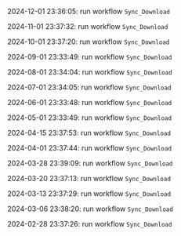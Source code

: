 2024-12-01 23:36:05: run workflow `Sync_Download` 

2024-11-01 23:37:32: run workflow `Sync_Download` 

2024-10-01 23:37:20: run workflow `Sync_Download` 

2024-09-01 23:33:49: run workflow `Sync_Download` 

2024-08-01 23:34:04: run workflow `Sync_Download` 

2024-07-01 23:34:05: run workflow `Sync_Download` 

2024-06-01 23:33:48: run workflow `Sync_Download` 

2024-05-01 23:33:49: run workflow `Sync_Download` 

2024-04-15 23:37:53: run workflow `Sync_Download` 

2024-04-01 23:37:44: run workflow `Sync_Download` 

2024-03-28 23:39:09: run workflow `Sync_Download` 

2024-03-20 23:37:13: run workflow `Sync_Download` 

2024-03-13 23:37:29: run workflow `Sync_Download` 

2024-03-06 23:38:20: run workflow `Sync_Download` 

2024-02-28 23:37:26: run workflow `Sync_Download` 


